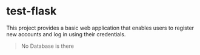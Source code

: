 # test-flask

This project provides a basic web application that enables users to register new accounts and log in using their credentials. 

> No Database is there
